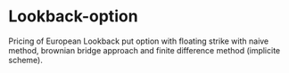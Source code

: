 # Lookback-option
Pricing of European Lookback put option with floating strike with naive method, brownian bridge approach and finite difference method (implicite scheme).
